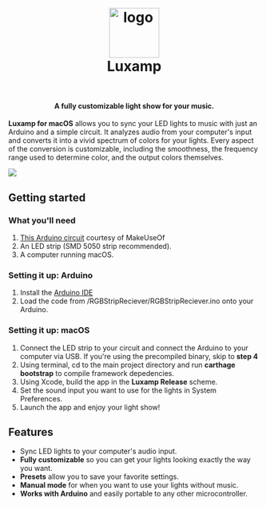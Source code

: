 <h1 align="center">
<br>
<img src="https://i.imgur.com/7qYqlpV.png" alt="logo" width="100">
<br>
Luxamp
<br>
<br>
</h1>

<h4 align="center">A fully customizable light show for your music.</h4>

**Luxamp for macOS** allows you to sync your LED lights to music with just an Arduino and a simple circuit. It analyzes audio from your computer's input and converts it into a vivid spectrum of colors for your lights. Every aspect of the conversion is customizable, including the smoothness, the frequency range used to determine color, and the output colors themselves.

![](https://i.imgur.com/30Xkunh.gif)

## Getting started

### What you'll need
1. [This Arduino circuit](https://www.makeuseof.com/tag/connect-led-light-strips-arduino/) courtesy of MakeUseOf
2. An LED strip (SMD 5050 strip recommended).
3. A computer running macOS.

### Setting it up: Arduino
1. Install the [Arduino IDE](https://www.arduino.cc/en/main/software)
2. Load the code from /RGBStripReciever/RGBStripReciever.ino onto your Arduino.

### Setting it up: macOS
1. Connect the LED strip to your circuit and connect the Arduino to your computer via USB.
If you're using the precompiled binary, skip to **step 4**
2. Using terminal, cd to the main project directory and run **carthage bootstrap** to compile framework depedencies.
3. Using Xcode, build the app in the **Luxamp Release** scheme.
4. Set the sound input you want to use for the lights in System Preferences.
5. Launch the app and enjoy your light show!

## Features

- Sync LED lights to your computer's audio input.
- **Fully customizable** so you can get your lights looking exactly the way you want.
- **Presets** allow you to save your favorite settings.
- **Manual mode** for when you want to use your lights without music.
- **Works with Arduino** and easily portable to any other microcontroller.
